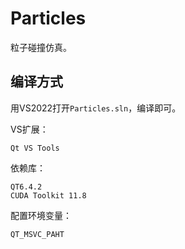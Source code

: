 # Particles

粒子碰撞仿真。

## 编译方式

用VS2022打开`Particles.sln`，编译即可。

VS扩展：

```
Qt VS Tools
```

依赖库：

```
QT6.4.2
CUDA Toolkit 11.8
```

配置环境变量：

```
QT_MSVC_PAHT
```

